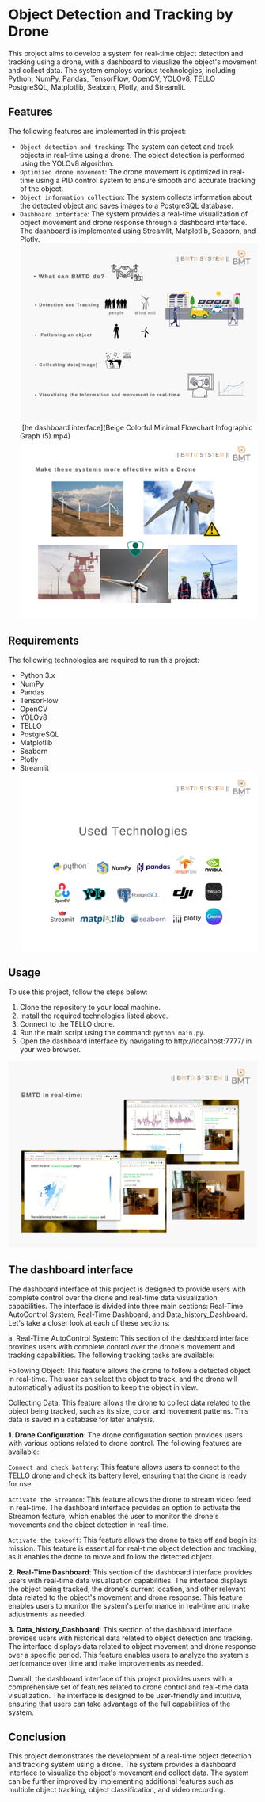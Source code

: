# Object Detection and Tracking by Drone
This project aims to develop a system for real-time object detection and tracking using a drone, with a dashboard to visualize the object's movement and collect data. The system employs various technologies, including Python, NumPy, Pandas, TensorFlow, OpenCV, YOLOv8, TELLO PostgreSQL, Matplotlib, Seaborn, Plotly, and Streamlit.

## Features
The following features are implemented in this project:

* `Object detection and tracking`: The system can detect and track objects in real-time using a drone. The object detection is performed using the YOLOv8 algorithm.
* `Optimized drone movement`: The drone movement is optimized in real-time using a PID control system to ensure smooth and accurate tracking of the object.
* `Object information collection`: The system collects information about the detected object and saves images to a PostgreSQL database.
* `Dashboard interface`: The system provides a real-time visualization of object movement and drone response through a dashboard interface. The dashboard is implemented using Streamlit, Matplotlib, Seaborn, and Plotly.
![he dashboard interface](2.png)
![he dashboard interface](Beige Colorful Minimal Flowchart Infographic Graph (5).mp4)
![he dashboard interface](4.png)

## Requirements
The following technologies are required to run this project:

* Python 3.x
* NumPy
* Pandas
* TensorFlow
* OpenCV
* YOLOv8
* TELLO
* PostgreSQL
* Matplotlib
* Seaborn
* Plotly
* Streamlit
![Uesed technologies](13.png)

## Usage
To use this project, follow the steps below:

1. Clone the repository to your local machine.
2. Install the required technologies listed above.
3. Connect to the TELLO drone.
4. Run the main script using the command: `python main.py`.
5. Open the dashboard interface by navigating to http://localhost:7777/ in your web browser.

![he dashboard interface](8.png)
## The dashboard interface
The dashboard interface of this project is designed to provide users with complete control over the drone and real-time data visualization capabilities. The interface is divided into three main sections: Real-Time AutoControl System, Real-Time Dashboard, and Data_history_Dashboard. Let's take a closer look at each of these sections:

a. Real-Time AutoControl System: This section of the dashboard interface provides users with complete control over the drone's movement and tracking capabilities. The following tracking tasks are available:

Following Object: This feature allows the drone to follow a detected object in real-time. The user can select the object to track, and the drone will automatically adjust its position to keep the object in view.

Collecting Data: This feature allows the drone to collect data related to the object being tracked, such as its size, color, and movement patterns. This data is saved in a database for later analysis.

**1. Drone Configuration**: The drone configuration section provides users with various options related to drone control. The following features are available:

`Connect and check battery`: This feature allows users to connect to the TELLO drone and check its battery level, ensuring that the drone is ready for use.

`Activate the Streamon`: This feature allows the drone to stream video feed in real-time. The dashboard interface provides an option to activate the Streamon feature, which enables the user to monitor the drone's movements and the object detection in real-time.

`Activate the takeoff`: This feature allows the drone to take off and begin its mission. This feature is essential for real-time object detection and tracking, as it enables the drone to move and follow the detected object.

**2. Real-Time Dashboard**: This section of the dashboard interface provides users with real-time data visualization capabilities. The interface displays the object being tracked, the drone's current location, and other relevant data related to the object's movement and drone response. This feature enables users to monitor the system's performance in real-time and make adjustments as needed.

**3. Data_history_Dashboard**: This section of the dashboard interface provides users with historical data related to object detection and tracking. The interface displays data related to object movement and drone response over a specific period. This feature enables users to analyze the system's performance over time and make improvements as needed.

Overall, the dashboard interface of this project provides users with a comprehensive set of features related to drone control and real-time data visualization. The interface is designed to be user-friendly and intuitive, ensuring that users can take advantage of the full capabilities of the system.


## Conclusion
This project demonstrates the development of a real-time object detection and tracking system using a drone. The system provides a dashboard interface to visualize the object's movement and collect data. The system can be further improved by implementing additional features such as multiple object tracking, object classification, and video recording.
